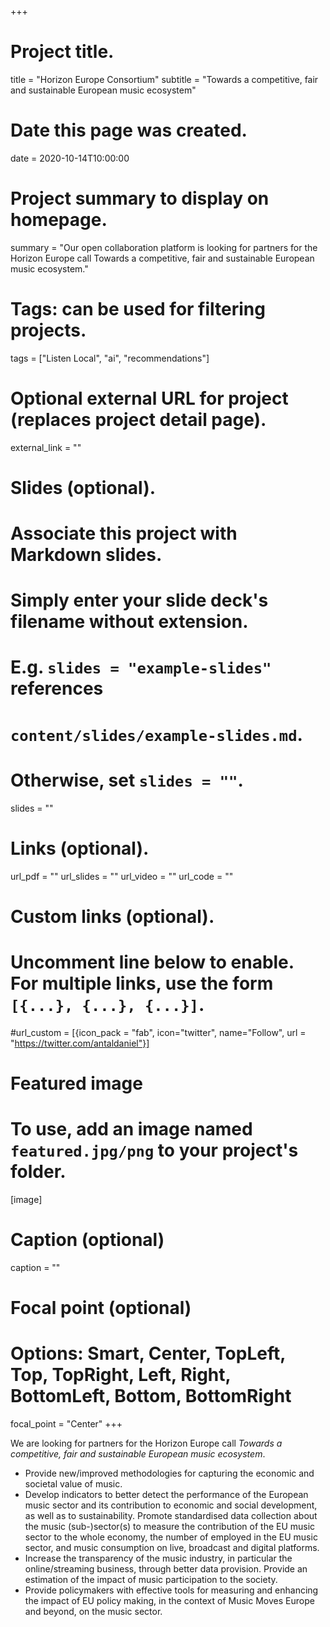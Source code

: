 +++
# Project title.
title = "Horizon Europe Consortium"
subtitle = "Towards a competitive, fair and sustainable European music ecosystem"

# Date this page was created.
date = 2020-10-14T10:00:00

# Project summary to display on homepage.
summary = "Our open collaboration platform is looking for partners for the Horizon Europe call Towards a competitive, fair and sustainable European music ecosystem."

# Tags: can be used for filtering projects.
tags = ["Listen Local", "ai", "recommendations"]

# Optional external URL for project (replaces project detail page).
external_link = ""

# Slides (optional).
#   Associate this project with Markdown slides.
#   Simply enter your slide deck's filename without extension.
#   E.g. `slides = "example-slides"` references 
#   `content/slides/example-slides.md`.
#   Otherwise, set `slides = ""`.
slides = ""

# Links (optional).
url_pdf = ""
url_slides = ""
url_video = ""
url_code = ""

# Custom links (optional).
#   Uncomment line below to enable. For multiple links, use the form `[{...}, {...}, {...}]`.
#url_custom = [{icon_pack = "fab", icon="twitter", name="Follow", url = "https://twitter.com/antaldaniel"}]

# Featured image
# To use, add an image named `featured.jpg/png` to your project's folder. 
[image]
  # Caption (optional)
  caption = ""
  
  # Focal point (optional)
  # Options: Smart, Center, TopLeft, Top, TopRight, Left, Right, BottomLeft, Bottom, BottomRight
  focal_point = "Center"
+++

We are looking for partners for the Horizon Europe call *Towards a competitive, fair and sustainable European music ecosystem*.

* Provide new/improved methodologies for capturing the economic and societal value of music.
* Develop indicators to better detect the performance of the European music sector and its contribution to economic and social development, as well as to sustainability. Promote standardised data collection about the music (sub-)sector(s) to measure the contribution of the EU music sector to the whole economy, the number of employed in the EU music sector, and music consumption on live, broadcast and digital platforms.
* Increase the transparency of the music industry, in particular the online/streaming business, through better data provision. Provide an estimation of the impact of music participation to the society.
* Provide policymakers with effective tools for measuring and enhancing the impact of EU policy making, in the context of Music Moves Europe and beyond, on the music sector.
